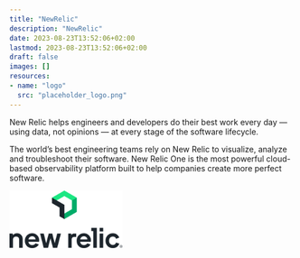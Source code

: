 ```yaml
---
title: "NewRelic"
description: "NewRelic"
date: 2023-08-23T13:52:06+02:00
lastmod: 2023-08-23T13:52:06+02:00
draft: false
images: []
resources:
- name: "logo"
  src: "placeholder_logo.png"
---
```


New Relic helps engineers and developers do their best work every day — using data, not opinions — at every stage of the software lifecycle.

The world’s best engineering teams rely on New Relic to visualize, analyze and troubleshoot their software. New Relic One is the most powerful cloud-based observability platform built to help companies create more perfect software.

<img src=newrelic.png width=200 alt="New Relic" />
